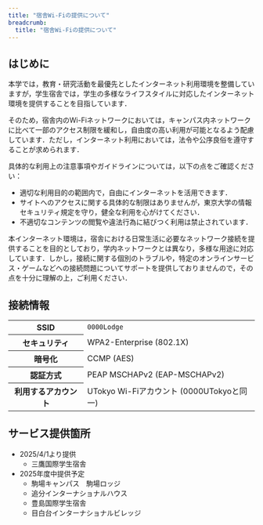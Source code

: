 ```yaml
---
title: "宿舎Wi-Fiの提供について"
breadcrumb:
  title: "宿舎Wi-Fiの提供について"
---
```


## はじめに

本学では，教育・研究活動を最優先としたインターネット利用環境を整備していますが，学生宿舎では，学生の多様なライフスタイルに対応したインターネット環境を提供することを目指しています．

そのため，宿舎内のWi-Fiネットワークにおいては，キャンパス内ネットワークに比べて一部のアクセス制限を緩和し，自由度の高い利用が可能となるよう配慮しています．ただし，インターネット利用においては，法令や公序良俗を遵守することが求められます．

具体的な利用上の注意事項やガイドラインについては，以下の点をご確認ください：

- 適切な利用目的の範囲内で，自由にインターネットを活用できます．
- サイトへのアクセスに関する具体的な制限はありませんが，東京大学の情報セキュリティ規定を守り，健全な利用を心がけてください．
- 不適切なコンテンツの閲覧や違法行為に結びつく利用は禁止されています．

本インターネット環境は，宿舎における日常生活に必要なネットワーク接続を提供することを目的としており，学内ネットワークとは異なり，多様な用途に対応しています．しかし，接続に関する個別のトラブルや，特定のオンラインサービス・ゲームなどへの接続問題についてサポートを提供しておりませんので，その点を十分に理解の上，ご利用ください．

## 接続情報

<table>
  <tr>
    <th>SSID</th> <td><code>0000Lodge</code></td>
  </tr>
  <tr>
    <th>セキュリティ</th> <td>WPA2-Enterprise (802.1X)</td>
  </tr>
  <tr>
    <th>暗号化</th> <td>CCMP (AES)</td>
  </tr>
  <tr>
    <th>認証方式</th> <td>PEAP MSCHAPv2 (EAP-MSCHAPv2)</td>
  </tr>
  <tr>
    <th>利用するアカウント</th> <td>UTokyo Wi-Fiアカウント (0000UTokyoと同一)</td>
  </tr>
  </table>

## サービス提供箇所

- 2025/4/1より提供
    - 三鷹国際学生宿舎
- 2025年度中提供予定
    - 駒場キャンパス　駒場ロッジ
    - 追分インターナショナルハウス
    - 豊島国際学生宿舎
    - 目白台インターナショナルビレッジ
